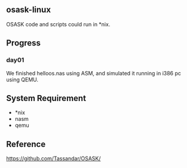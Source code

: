 ## osask-linux ##

OSASK code and scripts could run in \*nix.

## Progress ##

### day01 ###

We finished helloos.nas using ASM, and simulated it running in i386 pc using QEMU.

## System Requirement ##

* \*nix
* nasm
* qemu

## Reference ##

<https://github.com/Tassandar/OSASK/>

